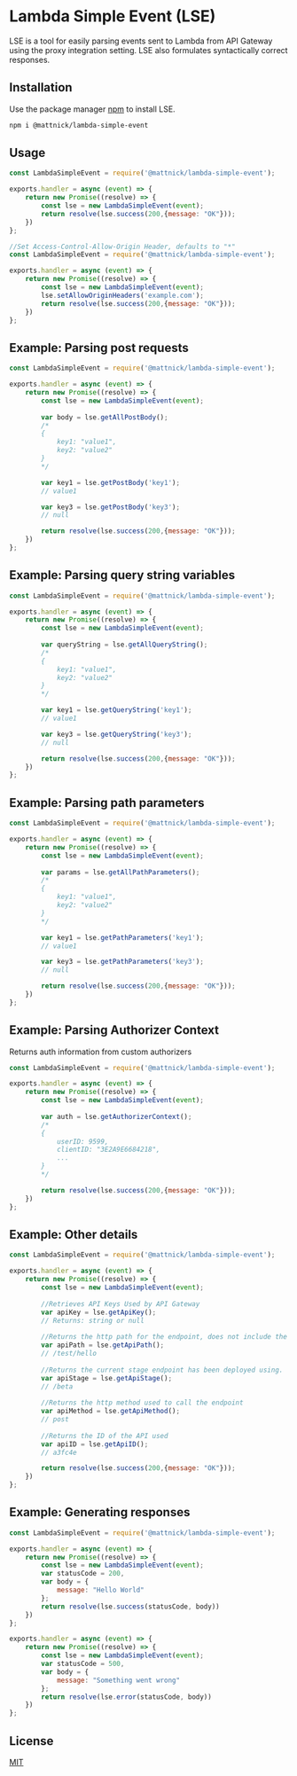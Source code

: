 # Lambda Simple Event (LSE)

LSE is a tool for easily parsing events sent to Lambda from API Gateway using the proxy integration setting. LSE also formulates syntactically correct responses.

## Installation

Use the package manager [npm](https://www.npmjs.com/) to install LSE.

```bash
npm i @mattnick/lambda-simple-event
```

## Usage

```javascript
const LambdaSimpleEvent = require('@mattnick/lambda-simple-event');

exports.handler = async (event) => {
    return new Promise((resolve) => {
        const lse = new LambdaSimpleEvent(event);
        return resolve(lse.success(200,{message: "OK"}));
    })
};

//Set Access-Control-Allow-Origin Header, defaults to "*"
const LambdaSimpleEvent = require('@mattnick/lambda-simple-event');

exports.handler = async (event) => {
    return new Promise((resolve) => {
        const lse = new LambdaSimpleEvent(event);
        lse.setAllowOriginHeaders('example.com');
        return resolve(lse.success(200,{message: "OK"}));
    })
};
```

## Example: Parsing post requests

```javascript
const LambdaSimpleEvent = require('@mattnick/lambda-simple-event');

exports.handler = async (event) => {
    return new Promise((resolve) => {
        const lse = new LambdaSimpleEvent(event);
  
        var body = lse.getAllPostBody();
        /* 
        {
            key1: "value1",
            key2: "value2"
        }
        */

        var key1 = lse.getPostBody('key1');
        // value1

        var key3 = lse.getPostBody('key3');
        // null

        return resolve(lse.success(200,{message: "OK"}));
    })
};
```

## Example: Parsing query string variables

```javascript
const LambdaSimpleEvent = require('@mattnick/lambda-simple-event');

exports.handler = async (event) => {
    return new Promise((resolve) => {
        const lse = new LambdaSimpleEvent(event);
  
        var queryString = lse.getAllQueryString();
        /* 
        {
            key1: "value1",
            key2: "value2"
        }
        */

        var key1 = lse.getQueryString('key1');
        // value1

        var key3 = lse.getQueryString('key3');
        // null

        return resolve(lse.success(200,{message: "OK"}));
    })
};
```

## Example: Parsing path parameters

```javascript
const LambdaSimpleEvent = require('@mattnick/lambda-simple-event');

exports.handler = async (event) => {
    return new Promise((resolve) => {
        const lse = new LambdaSimpleEvent(event);
  
        var params = lse.getAllPathParameters();
        /* 
        {
            key1: "value1",
            key2: "value2"
        }
        */

        var key1 = lse.getPathParameters('key1');
        // value1

        var key3 = lse.getPathParameters('key3');
        // null

        return resolve(lse.success(200,{message: "OK"}));
    })
};
```

## Example: Parsing Authorizer Context
Returns auth information from custom authorizers

```javascript
const LambdaSimpleEvent = require('@mattnick/lambda-simple-event');

exports.handler = async (event) => {
    return new Promise((resolve) => {
        const lse = new LambdaSimpleEvent(event);
  
        var auth = lse.getAuthorizerContext();
        /* 
        {
            userID: 9599,
            clientID: "3E2A9E6684218",
            ...
        }
        */

        return resolve(lse.success(200,{message: "OK"}));
    })
};
```

## Example: Other details

```javascript
const LambdaSimpleEvent = require('@mattnick/lambda-simple-event');

exports.handler = async (event) => {
    return new Promise((resolve) => {
        const lse = new LambdaSimpleEvent(event);
		
		//Retrieves API Keys Used by API Gateway 
        var apiKey = lse.getApiKey();
        // Returns: string or null
		
		//Returns the http path for the endpoint, does not include the stage
		var apiPath = lse.getApiPath();
		// /test/hello
		
		//Returns the current stage endpoint has been deployed using.
		var apiStage = lse.getApiStage();
		// /beta
		
		//Returns the http method used to call the endpoint
		var apiMethod = lse.getApiMethod();
		// post
		
		//Returns the ID of the API used
		var apiID = lse.getApiID();
		// a3fc4e

        return resolve(lse.success(200,{message: "OK"}));
    })
};
```

## Example: Generating responses

```javascript
const LambdaSimpleEvent = require('@mattnick/lambda-simple-event');

exports.handler = async (event) => {
    return new Promise((resolve) => {
        const lse = new LambdaSimpleEvent(event);
        var statusCode = 200,
        var body = {
	        message: "Hello World"
        };
        return resolve(lse.success(statusCode, body))
    })
};

exports.handler = async (event) => {
    return new Promise((resolve) => {
        const lse = new LambdaSimpleEvent(event);
        var statusCode = 500,
        var body = {
	        message: "Something went wrong"
        };
        return resolve(lse.error(statusCode, body))
    })
};
```

## License
[MIT](https://choosealicense.com/licenses/mit/)